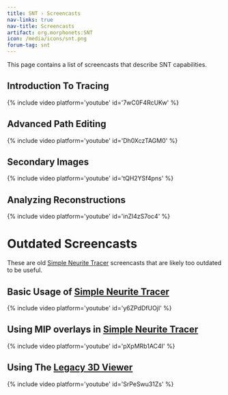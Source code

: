 ```yaml
---
title: SNT › Screencasts
nav-links: true
nav-title: Screencasts
artifact: org.morphonets:SNT
icon: /media/icons/snt.png
forum-tag: snt
---
```


This page contains a list of screencasts that describe SNT capabilities.

## Introduction To Tracing

{% include video platform='youtube' id='7wC0F4RcUKw' %}

## Advanced Path Editing

{% include video platform='youtube' id='Dh0XczTAGM0' %}

## Secondary Images

{% include video platform='youtube' id='tQH2YSf4pns' %}

## Analyzing Reconstructions

{% include video platform='youtube' id='inZl4zS7oc4' %}

# Outdated Screencasts

These are old [Simple Neurite Tracer](/plugins/snt/faq#what-is-the-difference-between-snt-and-simple-neurite-tracer) screencasts that are likely too outdated to be useful.

## Basic Usage of [Simple Neurite Tracer](/plugins/snt/faq#what-is-the-difference-between-snt-and-simple-neurite-tracer)

{% include video platform='youtube' id='y6ZPdDfUOjI' %}

## Using MIP overlays in [Simple Neurite Tracer](/plugins/snt/faq#what-is-the-difference-between-snt-and-simple-neurite-tracer)

{% include video platform='youtube' id='pXpMRb1AC4I' %}

## Using The [Legacy 3D Viewer](/plugins/snt/step-by-step-instructions#tracing-in-the-legacy-3d-viewer)

{% include video platform='youtube' id='SrPeSwu31Zs' %}
